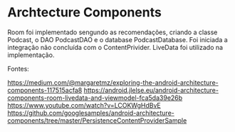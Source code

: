 # Archtecture Components

Room foi implementado sengundo as recomendações, criando a classe Podcast, o DAO PodcastDAO e o database PodcastDatabase. Foi iniciada a integração não concluída com o ContentPrivider.
LiveData foi utilizado na implementação.

Fontes:

https://medium.com/@margaretmz/exploring-the-android-architecture-components-117515acfa8
https://android.jlelse.eu/android-architecture-components-room-livedata-and-viewmodel-fca5da39e26b
https://www.youtube.com/watch?v=LCOKWgHdBvE
https://github.com/googlesamples/android-architecture-components/tree/master/PersistenceContentProviderSample
